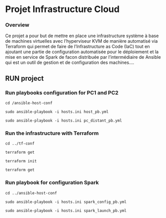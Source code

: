 # Projet Infrastructure Cloud

### Overview

Ce projet a pour but de mettre en place une infrastructure système à base de machines virtuelles avec l’hyperviseur KVM de manière automatisé via Terraform qui permet de faire de l’Infrastructure as Code (IaC) tout en ajoutant une partie de configuration automatisée pour le déploiement et la mise en service de Spark de facon distribuée par l’intermédiaire de Ansible qui est un outil de gestion et de configuration des machines....

## RUN project

### Run playbooks configuration for PC1 and PC2

`cd /ansible-host-conf`

`sudo ansible-playbook -i hosts.ini host_pb.yml`

`sudo ansible-playbook -i hosts.ini pc_distant_pb.yml`

### Run the infrastructure with Terraform

`cd ../tf-conf`

`terraform get`

`terraform init`

`terraform get `

### Run playbook for configuration Spark

`cd ../ansible-host-conf`

`sudo ansible-playbook -i hosts.ini spark_config_pb.yml`

`sudo ansible-playbook -i hosts.ini spark_launch_pb.yml`
